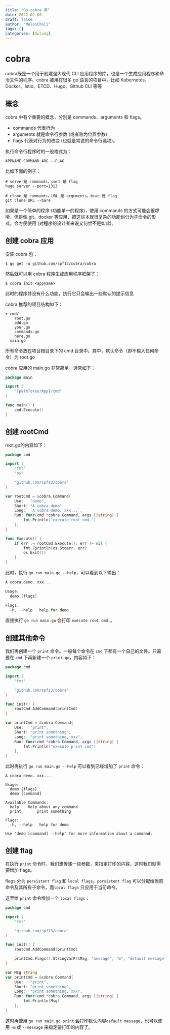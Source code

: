 ```yaml
---
title: "Go cobra 库"
date: 2022-02-08
draft: false
author: "MelonCholi"
tags: []
categories: [Golang]
---
```


# cobra

cobra既是一个用于创建强大现代 CLI 应用程序的库，也是一个生成应用程序和命令文件的程序。cobra 被用在很多 go 语言的项目中，比如 Kubernetes、Docker、Istio、ETCD、Hugo、Github CLI 等等

## 概念

cobra 中有个重要的概念，分别是 commands、arguments 和 flags。

- commands 代表行为
- arguments 就是命令行参数 (或者称为位置参数)
- flags 代表对行为的改变 (也就是常说的命令行选项)。

执行命令行程序时的一般格式为：

```shell
APPNAME COMMAND ARG --FLAG
```

比如下面的例子：

```shell
# server是 commands，port 是 flag
hugo server --port=1313

# clone 是 commands，URL 是 arguments，brae 是 flag
git clone URL --bare
```

如果是一个简单的程序 (功能单一的程序)，使用 commands 的方式可能会很啰嗦，但是像 git、docker 等应用，把这些本就很复杂的功能划分为子命令的形式，会方便使用 (对程序的设计者来说又何尝不是如此)。

## 创建 cobra 应用

安装 cobra 包：

```shell
$ go get -u github.com/spf13/cobra/cobra
```

然后就可以用 cobra 程序生成应用程序框架了：

```shell
$ cobra init <appname>
```

此时的程序并没有什么功能，执行它只会输出一些默认的提示信息

cobra 推荐的项目结构如下：

```text
+ cmd/
    root.go
    add.go
    your.go
    commands.go
    here.go
  main.go
```

所有命令放在项目根目录下的 cmd 目录中。其中，默认命令（即不输入任何命令）为 root.go

cobra 应用的 main.go 非常简单，通常如下：

```go
package main

import (
    "{pathToYourApp}/cmd"
)

func main() {
    cmd.Execute()
}
```

## **创建 rootCmd**

root.go的内容如下：

```go
package cmd

import (
    "fmt"
    "os"

    "github.com/spf13/cobra"
)

var rootCmd = &cobra.Command{
    Use:   "demo",
    Short: "A cobra demo",
    Long:  `A cobra demo. xxx...`,
    Run: func(cmd *cobra.Command, args []string) {
        fmt.Println("execute root cmd.")
    },
}

func Execute() {
    if err := rootCmd.Execute(); err != nil {
        fmt.Fprintln(os.Stderr, err)
        os.Exit(1)
    }
}
```

此时，执行 `go run main.go --help`，可以看到以下输出：

```go
A cobra demo. xxx...

Usage:
  demo [flags]

Flags:
  -h, --help   help for demo
```

直接执行 `go run main.go` 会打印 `execute root cmd.`。

## **创建其他命令**

我们再创建一个 `print` 命令。一般每个命令在 `cmd` 下都有一个自己的文件。只需要在 `cmd` 下再新建一个 `print.go`，内容如下：

```go
package cmd

import (
    "fmt"

    "github.com/spf13/cobra"
)

func init() {
    rootCmd.AddCommand(printCmd)
}

var printCmd = &cobra.Command{
    Use:   "print",
    Short: "print something",
    Long:  "print something, xxx",
    Run: func(cmd *cobra.Command, args []string) {
        fmt.Println("execute print cmd")
    },
}
```

此时再执行 `go run main.go --help` 可以看到已经增加了 `print` 命令：

```text
A cobra demo. xxx...

Usage:
  demo [flags]
  demo [command]

Available Commands:
  help    Help about any command
  print       print something

Flags:
  -h, --help   help for demo

Use "demo [command] --help" for more information about a command.
```

## **创建 flag**

在执行 `print` 命令时，我们想传递一些参数，来指定打印的内容，这时我们就需要增加 flags。

flags 分为 `persistent flag` 和 `local flags`。`persistent flag` 可以分配给当前命令及其所有子命令，而`local flags` 只应用于当前命令。

这里给 `print` 命令增加一个 `local flags`：

```go
package cmd

import (
    "fmt"

    "github.com/spf13/cobra"
)

func init() {
    rootCmd.AddCommand(printCmd)

    printCmd.Flags().StringVarP(&Msg, "message", "m", "default message", "message to be printed")
}

var Msg string
var printCmd = &cobra.Command{
    Use:   "print",
    Short: "print something",
    Long:  "print something, xxx",
    Run: func(cmd *cobra.Command, args []string) {
        fmt.Println(Msg)
    },
}
```

这时再使用 `go run main.go print` 会打印默认内容`default message`，也可以使用 `-m` 或 `--message` 来指定要打印的内容了。